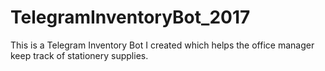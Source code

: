 # TelegramInventoryBot_2017
This is a Telegram Inventory Bot I created which helps the office manager keep track of stationery supplies. 
